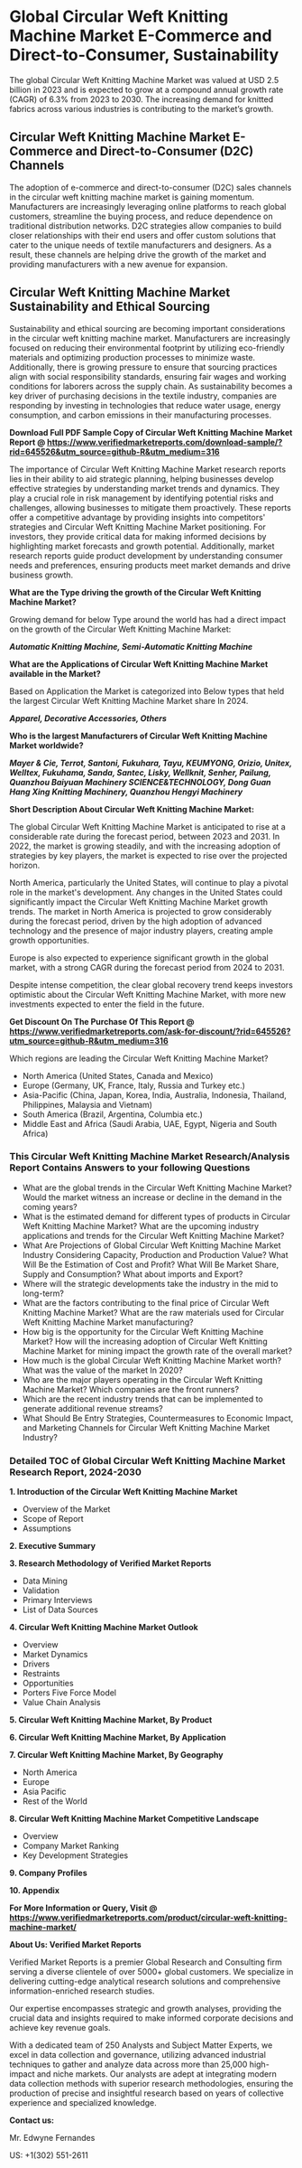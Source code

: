 <h1>Global Circular Weft Knitting Machine Market E-Commerce and Direct-to-Consumer, Sustainability</h1><p class=""><p>The global Circular Weft Knitting Machine Market was valued at USD 2.5 billion in 2023 and is expected to grow at a compound annual growth rate (CAGR) of 6.3% from 2023 to 2030. The increasing demand for knitted fabrics across various industries is contributing to the market’s growth.</p><h2>Circular Weft Knitting Machine Market E-Commerce and Direct-to-Consumer (D2C) Channels</h2><p>The adoption of e-commerce and direct-to-consumer (D2C) sales channels in the circular weft knitting machine market is gaining momentum. Manufacturers are increasingly leveraging online platforms to reach global customers, streamline the buying process, and reduce dependence on traditional distribution networks. D2C strategies allow companies to build closer relationships with their end users and offer custom solutions that cater to the unique needs of textile manufacturers and designers. As a result, these channels are helping drive the growth of the market and providing manufacturers with a new avenue for expansion.</p><h2>Circular Weft Knitting Machine Market Sustainability and Ethical Sourcing</h2><p>Sustainability and ethical sourcing are becoming important considerations in the circular weft knitting machine market. Manufacturers are increasingly focused on reducing their environmental footprint by utilizing eco-friendly materials and optimizing production processes to minimize waste. Additionally, there is growing pressure to ensure that sourcing practices align with social responsibility standards, ensuring fair wages and working conditions for laborers across the supply chain. As sustainability becomes a key driver of purchasing decisions in the textile industry, companies are responding by investing in technologies that reduce water usage, energy consumption, and carbon emissions in their manufacturing processes.</p></p><p class=""><strong>Download Full PDF Sample Copy of Circular Weft Knitting Machine Market Report @ <a href="https://www.verifiedmarketreports.com/download-sample/?rid=645526&utm_source=github-R&utm_medium=316" target="_blank">https://www.verifiedmarketreports.com/download-sample/?rid=645526&utm_source=github-R&utm_medium=316</a></strong></p><p>The importance of&nbsp;Circular Weft Knitting Machine Market research reports lies in their ability to aid strategic planning, helping businesses develop effective strategies by understanding market trends and dynamics. They play a crucial role in risk management by identifying potential risks and challenges, allowing businesses to mitigate them proactively. These reports offer a competitive advantage by providing insights into competitors' strategies and Circular Weft Knitting Machine Market positioning. For investors, they provide critical data for making informed decisions by highlighting market forecasts and growth potential. Additionally, market research reports guide product development by understanding consumer needs and preferences, ensuring products meet market demands and drive business growth.</p><p><strong>What are the&nbsp;Type driving the growth of the Circular Weft Knitting Machine Market?</strong></p><p id="" class="">Growing demand for below Type around the world has had a direct impact on the growth of the Circular Weft Knitting Machine Market:</p><p class=""><em><strong>Automatic Knitting Machine, Semi-Automatic Knitting Machine</strong></em></p><p class=""><strong>What are the&nbsp;Applications&nbsp;of Circular Weft Knitting Machine Market available in the Market?</strong></p><p id="" class="">Based on Application the Market is categorized into Below types that held the largest Circular Weft Knitting Machine Market share In 2024.</p><p class=""><em><strong>Apparel, Decorative Accessories, Others</strong></em></p><p class=""><strong>Who is the largest Manufacturers of Circular Weft Knitting Machine Market worldwide?</strong></p><p><em><strong>Mayer & Cie, Terrot, Santoni, Fukuhara, Tayu, KEUMYONG, Orizio, Unitex, Welltex, Fukuhama, Sanda, Santec, Lisky, Wellknit, Senher, Pailung, Quanzhou Baiyuan Machinery SCIENCE&TECHNOLOGY, Dong Guan Hang Xing Knitting Machinery, Quanzhou Hengyi Machinery</strong></em></p><p id="" class=""><strong>Short Description About Circular Weft Knitting Machine Market:</strong></p><p>The global Circular Weft Knitting Machine Market is anticipated to rise at a considerable rate during the forecast period, between 2023 and 2031. In 2022, the market is growing steadily, and with the increasing adoption of strategies by key players, the market is expected to rise over the projected horizon.</p><p>North America, particularly the United States, will continue to play a pivotal role in the market's development. Any changes in the United States could significantly impact the Circular Weft Knitting Machine Market growth trends. The market in North America is projected to grow considerably during the forecast period, driven by the high adoption of advanced technology and the presence of major industry players, creating ample growth opportunities.</p><p>Europe is also expected to experience significant growth in the global market, with a strong CAGR during the forecast period from 2024 to 2031.</p><p>Despite intense competition, the clear global recovery trend keeps investors optimistic about the Circular Weft Knitting Machine Market, with more new investments expected to enter the field in the future.</p><p id="" class=""><strong>Get Discount On The Purchase Of This Report @ <a href="https://www.verifiedmarketreports.com/ask-for-discount/?rid=645526?utm_source=github-R&utm_medium=316" target="_blank">https://www.verifiedmarketreports.com/ask-for-discount/?rid=645526?utm_source=github-R&utm_medium=316</a></strong></p><p class="">Which regions are leading the Circular Weft Knitting Machine Market?</p><ul><li>North America (United States, Canada and Mexico)</li><li>Europe (Germany, UK, France, Italy, Russia and Turkey etc.)</li><li>Asia-Pacific (China, Japan, Korea, India, Australia, Indonesia, Thailand, Philippines, Malaysia and Vietnam)</li><li>South America (Brazil, Argentina, Columbia etc.)</li><li>Middle East and Africa (Saudi Arabia, UAE, Egypt, Nigeria and South Africa)</li></ul><h3 id="" class="">This Circular Weft Knitting Machine Market Research/Analysis Report Contains Answers to your following Questions</h3><ul><li>What are the global trends in the Circular Weft Knitting Machine Market? Would the market witness an increase or decline in the demand in the coming years?</li><li>What is the estimated demand for different types of products in Circular Weft Knitting Machine Market? What are the upcoming industry applications and trends for the Circular Weft Knitting Machine Market?</li><li>What Are Projections of Global Circular Weft Knitting Machine Market Industry Considering Capacity, Production and Production Value? What Will Be the Estimation of Cost and Profit? What Will Be Market Share, Supply and Consumption? What about imports and Export?</li><li>Where will the strategic developments take the industry in the mid to long-term?</li><li>What are the factors contributing to the final price of Circular Weft Knitting Machine Market? What are the raw materials used for Circular Weft Knitting Machine Market manufacturing?</li><li>How big is the opportunity for the Circular Weft Knitting Machine Market? How will the increasing adoption of Circular Weft Knitting Machine Market for mining impact the growth rate of the overall market?</li><li>How much is the global Circular Weft Knitting Machine Market worth? What was the value of the market In 2020?</li><li>Who are the major players operating in the Circular Weft Knitting Machine Market? Which companies are the front runners?</li><li>Which are the recent industry trends that can be implemented to generate additional revenue streams?</li><li>What Should Be Entry Strategies, Countermeasures to Economic Impact, and Marketing Channels for Circular Weft Knitting Machine Market Industry?</li></ul><h3 id="" class="">Detailed TOC of Global Circular Weft Knitting Machine Market Research Report, 2024-2030</h3><p id="" class=""><strong>1. Introduction of the Circular Weft Knitting Machine Market</strong></p><ul><li>Overview of the Market</li><li>Scope of Report</li><li>Assumptions</li></ul><p id="" class=""><strong>2. Executive Summary</strong></p><p id="" class=""><strong>3. Research Methodology of Verified Market Reports</strong></p><ul><li>Data Mining</li><li>Validation</li><li>Primary Interviews</li><li>List of Data Sources</li></ul><p id="" class=""><strong>4. Circular Weft Knitting Machine Market Outlook</strong></p><ul><li>Overview</li><li>Market Dynamics</li><li>Drivers</li><li>Restraints</li><li>Opportunities</li><li>Porters Five Force Model</li><li>Value Chain Analysis</li></ul><p id="" class=""><strong>5. Circular Weft Knitting Machine Market, By Product</strong></p><p id="" class=""><strong>6. Circular Weft Knitting Machine Market, By Application</strong></p><p id="" class=""><strong>7. Circular Weft Knitting Machine Market, By Geography</strong></p><ul><li>North America</li><li>Europe</li><li>Asia Pacific</li><li>Rest of the World</li></ul><p id="" class=""><strong>8. Circular Weft Knitting Machine Market Competitive Landscape</strong></p><ul><li>Overview</li><li>Company Market Ranking</li><li>Key Development Strategies</li></ul><p id="" class=""><strong>9. Company Profiles</strong></p><p id="" class=""><strong>10. Appendix</strong></p><p id="" class=""><strong>For More Information or Query, Visit @ <a href="https://www.verifiedmarketreports.com/product/circular-weft-knitting-machine-market/" target="_blank">https://www.verifiedmarketreports.com/product/circular-weft-knitting-machine-market/</a></strong></p><p id="" class=""><strong>About Us: Verified Market Reports</strong></p><p id="" class="">Verified Market Reports is a premier Global Research and Consulting firm serving a diverse clientele of over 5000+ global customers. We specialize in delivering cutting-edge analytical research solutions and comprehensive information-enriched research studies.</p><p id="" class="">Our expertise encompasses strategic and growth analyses, providing the crucial data and insights required to make informed corporate decisions and achieve key revenue goals.</p><p id="" class="">With a dedicated team of 250 Analysts and Subject Matter Experts, we excel in data collection and governance, utilizing advanced industrial techniques to gather and analyze data across more than 25,000 high-impact and niche markets. Our analysts are adept at integrating modern data collection methods with superior research methodologies, ensuring the production of precise and insightful research based on years of collective experience and specialized knowledge.</p><p id="" class=""><strong>Contact us:</strong></p><p id="" class="">Mr. Edwyne Fernandes</p><p id="" class="">US: +1(302) 551-2611</p>